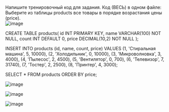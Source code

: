 Напишите тренировочный код для задания. Код (ВЕСЬ) в одном файле:
Выберите из таблицы products все товары в порядке возрастания цены (price).\
![image](https://github.com/user-attachments/assets/fe73b2bf-4479-4e2b-9529-0f4c365d9dec)

CREATE TABLE products(
 id INT PRIMARY KEY,
 name VARCHAR(100) NOT NULL,
 count INT DEFAULT 0,
 price DECIMAL(10,2) NOT NULL
);

INSERT INTO products (id, name, count, price) VALUES
(1, 'Стиральная машина', 5, 10000),
(2, 'Холодильник', 0, 10000),
(3, 'Микроволновка', 3, 4000),
(4, 'Пылесос', 2, 4500),
(5, 'Вентилятор', 0, 700),
(6, 'Телевизор', 7, 31740),
(7, 'Тостер', 2, 2500),
(8, 'Принтер', 4, 3000);

SELECT *
FROM products
ORDER BY price;


![image](https://github.com/user-attachments/assets/be6def3e-7212-495a-819a-7f6ef9f5ec06)

![image](https://github.com/user-attachments/assets/97f46550-2ce7-4299-89ed-f5d07f8b4d67)

![image](https://github.com/user-attachments/assets/905fe04a-c049-4e5e-821a-636b79e73ad0)
